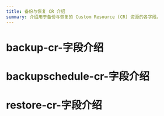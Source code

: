 ```yaml
---
title: 备份与恢复 CR 介绍
summary: 介绍用于备份与恢复的 Custom Resource (CR) 资源的各字段。
---
```


# backup-cr-字段介绍 

# backupschedule-cr-字段介绍

# restore-cr-字段介绍

<!-- TODO -->